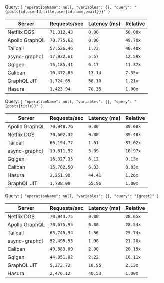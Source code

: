 

Query: `
    {
      "operationName": null,
      "variables": {},
      "query": "{posts{id,userId,title,user{id,name,email}}}"
    }
    `

| Server         | Requests/sec | Latency (ms) | Relative |
| -------------- | ------------ | ------------ | -------- |
| Netflix DGS    | `71,312.43`  | `0.00`       | `50.08x` |
| Apollo GraphQL | `70,775.62`  | `0.00`       | `49.70x` |
| Tailcall       | `57,526.46`  | `1.73`       | `40.40x` |
| async-graphql  | `17,932.61`  | `5.57`       | `12.59x` |
| Gqlgen         | `16,185.41`  | `6.17`       | `11.37x` |
| Caliban        | `10,472.85`  | `13.14`      | `7.35x`  |
| GraphQL JIT    | `1,724.65`   | `58.10`      | `1.21x`  |
| Hasura         | `1,423.94`   | `70.35`      | `1.00x`  |

Query: `
    {
      "operationName": null,
      "variables": {},
      "query": "{posts{title}}"
    }
    `

| Server         | Requests/sec | Latency (ms) | Relative |
| -------------- | ------------ | ------------ | -------- |
| Apollo GraphQL | `70,948.76`  | `0.00`       | `39.68x` |
| Netflix DGS    | `70,602.32`  | `0.00`       | `39.48x` |
| Tailcall       | `66,194.77`  | `1.51`       | `37.02x` |
| async-graphql  | `19,611.92`  | `5.09`       | `10.97x` |
| Gqlgen         | `16,327.35`  | `6.12`       | `9.13x`  |
| Caliban        | `15,782.50`  | `6.33`       | `8.83x`  |
| Hasura         | `2,251.90`   | `44.41`      | `1.26x`  |
| GraphQL JIT    | `1,788.08`   | `55.96`      | `1.00x`  |

Query: `
    {
      "operationName": null,
      "variables": {},
      "query": "{greet}"
    }
    `

| Server         | Requests/sec | Latency (ms) | Relative |
| -------------- | ------------ | ------------ | -------- |
| Netflix DGS    | `70,943.75`  | `0.00`       | `28.65x` |
| Apollo GraphQL | `70,675.95`  | `0.00`       | `28.54x` |
| Tailcall       | `63,745.94`  | `1.56`       | `25.74x` |
| async-graphql  | `52,495.53`  | `1.90`       | `21.20x` |
| Caliban        | `49,883.89`  | `2.00`       | `20.15x` |
| Gqlgen         | `44,851.02`  | `2.22`       | `18.11x` |
| GraphQL JIT    | `5,273.72`   | `18.95`      | `2.13x`  |
| Hasura         | `2,476.12`   | `40.53`      | `1.00x`  |
